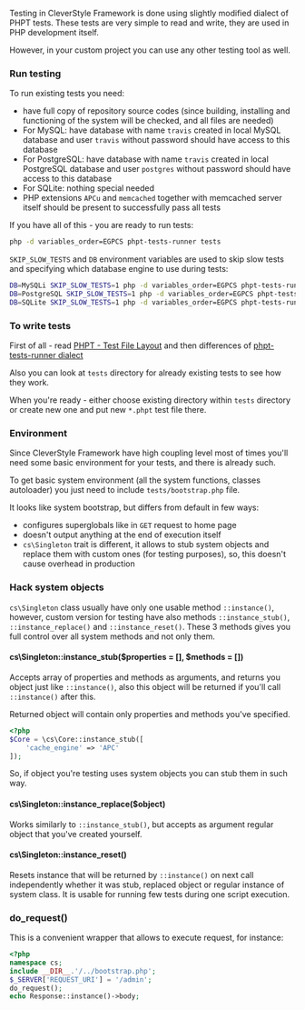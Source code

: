 Testing in CleverStyle Framework is done using slightly modified dialect of PHPT tests. These tests are very simple to read and write, they are used in PHP development itself.

However, in your custom project you can use any other testing tool as well.

### Run testing
To run existing tests you need:
* have full copy of repository source codes (since building, installing and functioning of the system will be checked, and all files are needed)
* For MySQL: have database with name `travis` created in local MySQL database and user `travis` without password should have access to this database
* For PostgreSQL: have database with name `travis` created in local PostgreSQL database and user `postgres` without password should have access to this database
* For SQLite: nothing special needed
* PHP extensions `APCu` and `memcached` together with memcached server itself should be present to successfully pass all tests

If you have all of this - you are ready to run tests:

```bash
php -d variables_order=EGPCS phpt-tests-runner tests
```

`SKIP_SLOW_TESTS` and `DB` environment variables are used to skip slow tests and specifying which database engine to use during tests:

```bash
DB=MySQLi SKIP_SLOW_TESTS=1 php -d variables_order=EGPCS phpt-tests-runner tests
DB=PostgreSQL SKIP_SLOW_TESTS=1 php -d variables_order=EGPCS phpt-tests-runner tests
DB=SQLite SKIP_SLOW_TESTS=1 php -d variables_order=EGPCS phpt-tests-runner tests
```

### To write tests
First of all - read [PHPT - Test File Layout](https://qa.php.net/phpt_details.php) and then differences of [phpt-tests-runner dialect](https://github.com/nazar-pc/phpt-tests-runner#phpt-tests-runner---runner-for-phpt-tests-with-few-differences-comparing-to-original-phpt-format)

Also you can look at `tests` directory for already existing tests to see how they work.

When you're ready - either choose existing directory within `tests` directory or create new one and put new `*.phpt` test file there.

### Environment
Since CleverStyle Framework have high coupling level most of times you'll need some basic environment for your tests, and there is already such.

To get basic system environment (all the system functions, classes autoloader) you just need to include `tests/bootstrap.php` file.

It looks like system bootstrap, but differs from default in few ways:
* configures superglobals like in `GET` request to home page
* doesn't output anything at the end of execution itself
* `cs\Singleton` trait is different, it allows to stub system objects and replace them with custom ones (for testing purposes), so, this doesn't cause overhead in production

### Hack system objects
`cs\Singleton` class usually have only one usable method `::instance()`, however, custom version for testing have also methods `::instance_stub()`, `::instance_replace()` and `::instance_reset()`.
These 3 methods gives you full control over all system methods and not only them.

#### cs\Singleton::instance_stub($properties = [], $methods = [])
Accepts array of properties and methods as arguments, and returns you object just like `::instance()`, also this object will be returned if you'll call `::instance()` after this.

Returned object will contain only properties and methods you've specified.

```php
<?php
$Core = \cs\Core::instance_stub([
    'cache_engine' => 'APC'
]);
```

So, if object you're testing uses system objects you can stub them in such way.

#### cs\Singleton::instance_replace($object)
Works similarly to `::instance_stub()`, but accepts as argument regular object that you've created yourself.

#### cs\Singleton::instance_reset()
Resets instance that will be returned by `::instance()` on next call independently whether it was stub, replaced object or regular instance of system class.
It is usable for running few tests during one script execution.

### do_request()
This is a convenient wrapper that allows to execute request, for instance:
```php
<?php
namespace cs;
include __DIR__.'/../bootstrap.php';
$_SERVER['REQUEST_URI'] = '/admin';
do_request();
echo Response::instance()->body;
```
